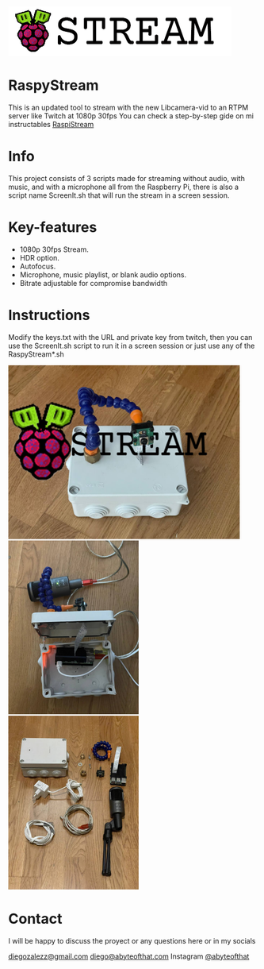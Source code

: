 ![aLogo RaspyStream](./assets/Logo.png)
# RaspyStream
This is an updated tool to stream with the new Libcamera-vid to an RTPM server like Twitch at 1080p 30fps
You can check a step-by-step gide on mi instructables <a href="https://www.instructables.com/RaspyStream/">RaspiStream </a>

# Info
This project consists of 3 scripts made for streaming without audio, with music, and with a microphone all from the Raspberry Pi, there is also a script name ScreenIt.sh that will run the stream in a screen session.

# Key-features
- 1080p 30fps Stream.
- HDR option.
- Autofocus.
- Microphone, music playlist, or blank audio options.
- Bitrate adjustable for compromise bandwidth 

# Instructions 
Modify the keys.txt with the URL and private key from twitch, then you can use the ScreenIt.sh script to run it in a screen session or just use any of the RaspyStream*.sh 

<img src="./assets/complete.png" height="350" /> <img src="./assets/photo1674749579.jpeg" height="350" /> <img src="./assets/photo1675070115.jpeg" height="350" />



# Contact
I will be happy to discuss the proyect or any questions here or in my socials

diegozalezz@gmail.com
diego@abyteofthat.com
Instagram <a href="https://www.instagram.com/abyteofthat/">@abyteofthat</a>

